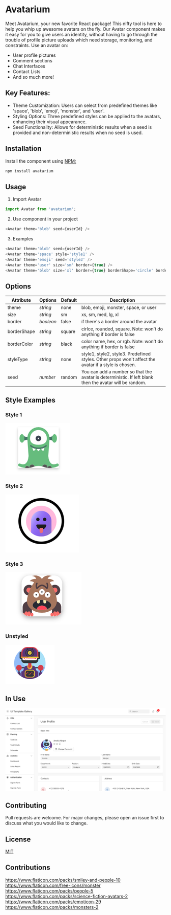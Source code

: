 # Avatarium

Meet Avatarium, your new favorite React package! This nifty tool is here to help you whip up awesome avatars on the fly. Our Avatar component makes it easy for you to give users an identity, without having to go through the trouble of profile picture uploads which need storage, monitoring, and constraints.  Use an avatar on:
* User profile pictures
* Comment sections
* Chat Interfaces
* Contact Lists
* And so much more!

## Key Features:
* Theme Customization: Users can select from predefined themes like 'space', 'blob', 'emoji', 'monster', and 'user'.
* Styling Options: Three predefined styles can be applied to the avatars, enhancing their visual appearance.
* Seed Functionality: Allows for deterministic results when a seed is provided and non-deterministic results when no seed is used.

## Installation

Install the component using [NPM:](https://www.npmjs.com/)

```bash
npm install avatarium
```

## Usage

1. Import Avatar
```javascript
import Avatar from 'avatarium';
```

2. Use component in your project
```javascript
<Avatar theme='blob' seed={userId} />
```

3. Examples
```javascript
<Avatar theme='blob' seed={userId} />
<Avatar theme='space' style='style1' />
<Avatar theme='emoji' seed='style3' />
<Avatar theme='user' size='sm' border={true} />
<Avatar theme='blob' size='xl' border={true} borderShape='circle' borderColor='blue'/>
```

## Options

| Attribute  | Options  | Default  | Description  |   
|---|---|---|---|
|  theme | *string*   | none  | blob, emoji, monster, space, or user   |   
| size  | *string*  |  sm | xs, sm, med, lg, xl | 
|  border | *boolean*   | false  |  if there's a border around the avatar |   
|  borderShape |  *string* | square  | cirlce, rounded, square. Note: won't do anything if border is false  |  
|  borderColor | *string*  | black  | color name, hex, or rgb. Note: won't do anything if border is false  |  
|  styleType | *string*  | none  | style1, style2, style3.  Predefined styles.  Other props won't affect the avatar if a style is chosen.  |  
|  seed | *number*  | random  | You can add a number so that the avatar is deterministic.  If left blank then the avatar will be random.  |  

## Style Examples

### Style 1
![Style 1](assets/style1.png)

### Style 2
![Style 2](assets/style2.png)

### Style 3
![Style 3](assets/style3.png)

### Unstyled
![Unstyled](assets/unstyled.png)

## In Use
![Example](assets/example.png)

## Contributing

Pull requests are welcome. For major changes, please open an issue first
to discuss what you would like to change.


## License

[MIT](https://choosealicense.com/licenses/mit/)


## Contributions
https://www.flaticon.com/packs/smiley-and-people-10
https://www.flaticon.com/free-icons/monster
https://www.flaticon.com/packs/people-5
https://www.flaticon.com/packs/science-fiction-avatars-2
https://www.flaticon.com/packs/emoticon-29
https://www.flaticon.com/packs/monsters-2

